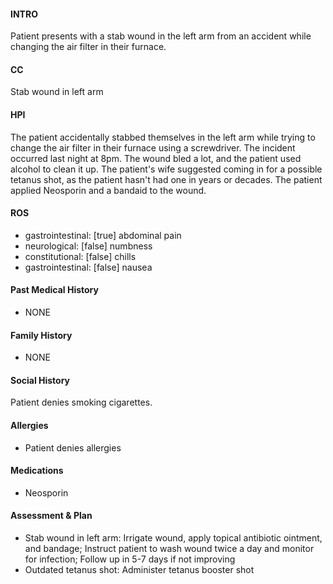 #### INTRO 
Patient presents with a stab wound in the left arm from an accident while changing the air filter in their furnace. 

#### CC 
Stab wound in left arm 

#### HPI 
The patient accidentally stabbed themselves in the left arm while trying to change the air filter in their furnace using a screwdriver. The incident occurred last night at 8pm. The wound bled a lot, and the patient used alcohol to clean it up. The patient's wife suggested coming in for a possible tetanus shot, as the patient hasn't had one in years or decades. The patient applied Neosporin and a bandaid to the wound.

#### ROS 
- gastrointestinal: [true] abdominal pain 
- neurological: [false] numbness 
- constitutional: [false] chills 
- gastrointestinal: [false] nausea 

#### Past Medical History 
- NONE

#### Family History 
- NONE

#### Social History 
Patient denies smoking cigarettes.

#### Allergies 
- Patient denies allergies

#### Medications 
- Neosporin

#### Assessment & Plan 
- Stab wound in left arm: Irrigate wound, apply topical antibiotic ointment, and bandage; Instruct patient to wash wound twice a day and monitor for infection; Follow up in 5-7 days if not improving
- Outdated tetanus shot: Administer tetanus booster shot

